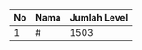 | No | Nama            | Jumlah Level |
|----|-----------------|--------------|
| 1  | #    |    1503        |
